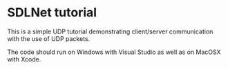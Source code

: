 # SDLNet tutorial

This is a simple UDP tutorial demonstrating client/server
communication with the use of UDP packets.

The code should run on Windows with Visual Studio as well
as on MacOSX with Xcode. 